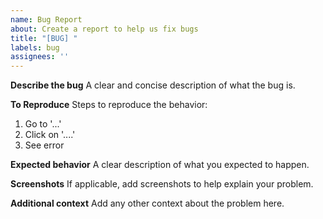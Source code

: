 ```yaml
---
name: Bug Report
about: Create a report to help us fix bugs
title: "[BUG] "
labels: bug
assignees: ''
---
```


**Describe the bug**
A clear and concise description of what the bug is.

**To Reproduce**
Steps to reproduce the behavior:
1. Go to '...'
2. Click on '....'
3. See error

**Expected behavior**
A clear description of what you expected to happen.

**Screenshots**
If applicable, add screenshots to help explain your problem.

**Additional context**
Add any other context about the problem here.
